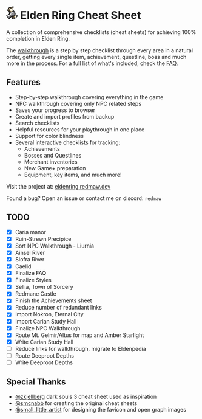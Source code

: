 # <img src="/favicon.svg" width="30"> Elden Ring Cheat Sheet

A collection of comprehensive checklists (cheat sheets) for achieving 100% completion in Elden Ring.

The [walkthrough](https://eldenring.redmaw.dev/sheets/walkthrough) is a step by step checklist through every area in a natural order, getting every single item, achievement, questline, boss and much more in the process. For a full list of what's included, check the [FAQ](https://eldenring.redmaw.dev/#included).

## Features

- Step-by-step walkthrough covering everything in the game
- NPC walkthrough covering only NPC related steps
- Saves your progress to browser
- Create and import profiles from backup
- Search checklists
- Helpful resources for your playthrough in one place
- Support for color blindness
- Several interactive checklists for tracking:
  - Achievements
  - Bosses and Questlines
  - Merchant inventories
  - New Game+ preparation
  - Equipment, key items, and much more!

Visit the project at: [eldenring.redmaw.dev](https://eldenring.redmaw.dev)

Found a bug? Open an issue or contact me on discord: `redmaw`

## TODO

- [x] Caria manor
- [x] Ruin-Strewn Precipice
- [x] Sort NPC Walkthrough - Liurnia
- [x] Ainsel River
- [x] Siofra River
- [x] Caelid
- [x] Finalize FAQ
- [x] Finalize Styles
- [x] Sellia, Town of Sorcery
- [x] Redmane Castle
- [x] Finish the Achievements sheet
- [x] Reduce number of redundant links
- [x] Import Nokron, Eternal City
- [x] Import Carian Study Hall
- [x] Finalize NPC Walkthrough
- [x] Route Mt. Gelmir/Altus for map and Amber Starlight
- [x] Write Carian Study Hall
- [ ] Reduce links for walkthrough, migrate to Eldenpedia
- [ ] Route Deeproot Depths
- [ ] Write Deeproot Depths

## Special Thanks

- [@zkjellberg](https://github.com/zkjellberg) dark souls 3 cheat sheet used as inspiration
- [@smcnabb](https://github.com/smcnabb) for creating the original cheat sheets
- [@small_little_artist](https://smalllittleartist.carrd.co) for designing the favicon and open graph images
